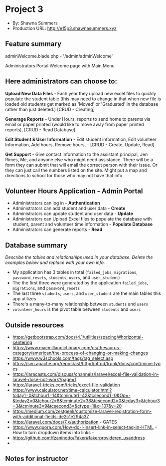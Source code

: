 # Project 3
+ By: Shawna Summers
+ Production URL: <http://e15p3.shawnasummers.xyz>

## Feature summary

adminWelcome.blade.php - '/admin/adminWelcome'

Administrators Portal Welcome page with Main Menu

## Here administrators can choose to:

**Upload New Data Files** - Each year they upload new excel files to quickly populate the student table (this may need to change in that when  new file is loaded old students get marked as 'Moved' or 'Graduated' in the database rather than just deleted.) [CRUD - Creating]

**Generage Reports** - Under Hours, reports to send home to parents via email or paper printed (would like to move away from paper printed reports), [CRUD - Read Database]

**Edit Student & User Information** - Edit student information, Edit volunteer Information, Add hours, Remove hours,  - [CRUD - Create, Update, Read]

**Get Support** - Give contact information to the assistant principal, Jen Rimes, Me, and anyone else who might need assistance.  There will be a form they can submit that will email the correct person with their issue.  Or they can just call the numbers listed on the site.  Might put a map and directions to school for those who may not have that info.


## Volunteer Hours Application - Admin Portal
+ Administrators can log in - **Authentication**
+ Administrators can add student and user data - **Create**
+ Administrators can update student and user data - **Update**
+ Administrators can Upload Excel files to populate the database with student, parent and volunteer time information - **Populate Database**
+ Administrators can generate reports - **Read**

  
## Database summary
*Describe the tables and relationships used in your database. Delete the examples below and replace with your own info.*

+ My application has 3 tables in total (`failed_jobs`, `migrations`, `password_resets`, `students`, `users`, and `user_student`)
+ The the first three were generated by the application `failed_jobs`, `migrations`, and `password_resets`
+ The last three `students`, `users`, and `user_student` are the main tables this app utilizes
+ There's a many-to-many relationship between `students` and `users`
+ `volunteer_hours` is the pivot table between `students` and `users`



## Outside resources
+ https://getbootstrap.com/docs/4.1/utilities/spacing/#horizontal-centering
+ https://www.macmillandictionary.com/us/thesaurus-category/american/the-process-of-changing-or-making-changes
+ https://www.w3schools.com/tags/tag_select.asp
+ https://svn.apache.org/repos/asf/httpd/httpd/trunk/docs/conf/mime.types
+ https://laracasts.com/discuss/channels/laravel/excel-file-validation-in-laravel-dose-not-work?page=1
+ https://laravel-tricks.com/tricks/excel-file-validation
+ https://www.calculator.net/time-calculator.html?tcday1=0&tchour1=14&tcminute1=42&tcsecond1=0&Op=-&tcday2=0&tchour2=8&tcminute2=38&tcsecond2=0&tcday3=&tchour3=3&tcminute3=9&tcsecond3=&ctype=1&x=107&y=20
+ https://medium.com/zestgeek/customize-laravel-registration-form-with-additional-fields-de2c1e294a37
+ https://laravel.com/docs/7.x/authorization - GATES
+ https://www.quora.com/How-do-I-insert-link-in-select-tag-in-HTML - How to turn dropdown items into links - 
+ https://github.com/fzaninotto/Faker#fakerprovideren_usaddress
+ 

## Notes for instructor


